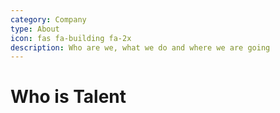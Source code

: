 ```yaml
---
category: Company
type: About
icon: fas fa-building fa-2x
description: Who are we, what we do and where we are going
---
```


# Who is Talent